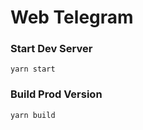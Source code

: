 # Web Telegram 

### Start Dev Server

```
yarn start
```

### Build Prod Version

```
yarn build
```